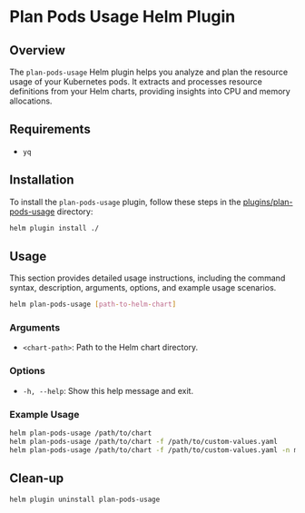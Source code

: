 # Plan Pods Usage Helm Plugin

## Overview

The `plan-pods-usage` Helm plugin helps you analyze and plan the resource usage of your Kubernetes pods. It extracts and processes resource definitions from your Helm charts, providing insights into CPU and memory allocations.

## Requirements

- `yq`

## Installation

To install the `plan-pods-usage` plugin, follow these steps in the [plugins/plan-pods-usage](./) directory:

```sh
helm plugin install ./
```

## Usage

This section provides detailed usage instructions, including the command syntax, description, arguments, options, and example usage scenarios.

```sh
helm plan-pods-usage [path-to-helm-chart]
```

### Arguments

- `<chart-path>`: Path to the Helm chart directory.

### Options

- `-h, --help`: Show this help message and exit.

### Example Usage

```sh
helm plan-pods-usage /path/to/chart
helm plan-pods-usage /path/to/chart -f /path/to/custom-values.yaml
helm plan-pods-usage /path/to/chart -f /path/to/custom-values.yaml -n my-namespace
```

## Clean-up

```sh
helm plugin uninstall plan-pods-usage
```

